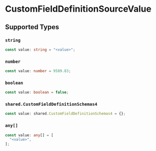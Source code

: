 # CustomFieldDefinitionSourceValue


## Supported Types

### `string`

```typescript
const value: string = "<value>";
```

### `number`

```typescript
const value: number = 9589.83;
```

### `boolean`

```typescript
const value: boolean = false;
```

### `shared.CustomFieldDefinitionSchemas4`

```typescript
const value: shared.CustomFieldDefinitionSchemas4 = {};
```

### `any[]`

```typescript
const value: any[] = [
  "<value>",
];
```

